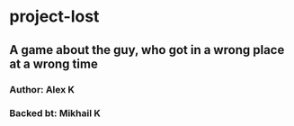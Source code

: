 # project-lost

## A game about the guy, who got in a wrong place at a wrong time

### Author: Alex K
### Backed bt: Mikhail K
